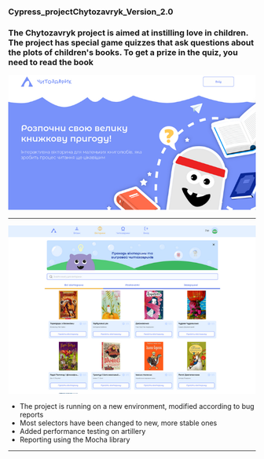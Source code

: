 ### Cypress_projectChytozavryk_Version_2.0
### The Chytozavryk project is aimed at instilling love in children. The project has special game quizzes that ask questions about the plots of children's books. To get a prize in the quiz, you need to read the book
![Alt text](images/main.png)
___
![Alt text](images/games.png)

- The project is running on a new environment, modified according to bug reports
- Most selectors have been changed to new, more stable ones
- Added performance testing on artillery
- Reporting using the Mocha library   
____

